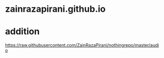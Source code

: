 # zainrazapirani.github.io
# addition
https://raw.githubusercontent.com/ZainRazaPirani/nothingrepo/master/audio

